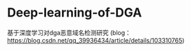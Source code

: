 # Deep-learning-of-DGA
基于深度学习对dga恶意域名检测研究
(blog：https://blog.csdn.net/qq_39936434/article/details/103310765)
